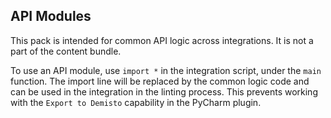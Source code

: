 ## API Modules
This pack is intended for common API logic across integrations. It is not a part of the content bundle.

To use an API module, use `import *` in the integration script, under the `main` function. 
The import line will be replaced by the common logic code and can be used in the integration in the linting process.
This prevents working with the `Export to Demisto` capability in the PyCharm plugin.
